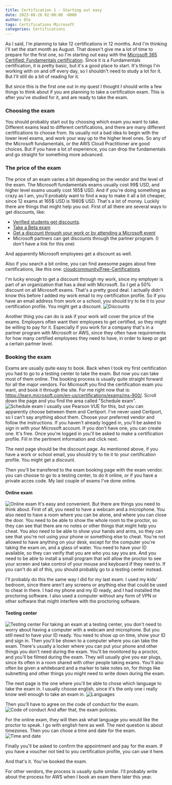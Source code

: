 ```yaml
---
title: Certification 1 - Starting out easy
date: 2023-08-26 02:00:00 -0000
author: Ole
tags: Certifications Microsoft 
categories: Certifications
---
```


As I said, I'm planning to take 12 certifications in 12 months. And I'm thinking I'll set the start month as August. That doesn't give me a lot of time to prepare for the first one, so I'm starting out easy with the [Microsoft 365 Certified: Fundamentals certification](https://learn.microsoft.com/en-us/certifications/microsoft-365-fundamentals/). Since it is a Fundamentals certification, it is pretty basic, but it's a good place to start.
It's things I'm working with on and off every day, so I shouldn't need to study a lot for it. But I'll still do a bit of reading for it.

But since this is the first one out in my quest I thought I should write a few things to think about if you are planning to take a certification exam.
This is after you've studied for it, and are ready to take the exam.


### Choosing the exam
You should probably start out by choosing which exam you want to take.
Different exams lead to different certifications, and there are many different certifications to choose from.
Its usually not a bad idea to begin with the lower level exams, and work your way up to the higher level ones.
So any of the Microsoft fundamentals, or the AWS Cloud Practitioner are good choices.
But if you have a lot of experience, you can drop the fundamentals and go straight for something more advanced.

### The price of the exam
The price of an exam varies a bit depending on the vendor and the level of the exam. The Microsoft fundamentals exams usually cost 99$ USD, and higher level exams usually cost 165$ USD. And if you're doing something as crazy as I am, you'll probably want to find a way to make it all a bit cheaper, since 12 exams at 165$ USD is 1980$ USD. That's a lot of money. 
Luckily there are things that might help you out. 
First of all there are several ways to get discounts, like:
* [Verified students get discounts](https://learn.microsoft.com/en-us/certifications/student-discounts).
* [Take a Beta exam](https://learn.microsoft.com/en-us/certifications/beta-exams)
* [Get a discount through your work or by attending a Microsoft event](https://learn.microsoft.com/en-us/certifications/redeem-discounts)
* Microsoft partners can get discounts through the partner program. (I don't have a link for this one)

And apparently Microsoft employees get a discount as well.

Also if you search a bit online, you can find awesome pages about free certifications, like this one: [cloudcommunity/Free-Certifications](https://github.com/cloudcommunity/Free-Certifications)

I'm lucky enough to get a discount through my work, since my employer is part of an organization that has a deal with Microsoft. So I get a 50% discount on all Microsoft exams. That's a pretty good deal.
I actually didn't know this before I added my work email to my certification profile. 
So if you have an email address from work or a school, you should try to tie it to your certification profile. You might get a discount.
![Discounts](/assets/images/certification1/discounts.png)

Another thing you can do is ask if your work will cover the price of the exams.
Employers often want their employees to get certified, so they might be willing to pay for it.
Especially if you work for a company that's in a partner program with Microsoft or AWS, since they often have requirements for how many certified employees they need to have, in order to keep or get a certain partner level.


### Booking the exam
Exams are usually quite easy to book. Back when I took my first certification you had to go to a testing center to take the exam. But now you can take most of them online. The booking process is usually quite straight forward for all the major vendors. For Microsoft you find the certification exam you want, and book it through the site. For me right now that is: https://learn.microsoft.com/en-us/certifications/exams/ms-900/. Scroll down the page and you find the area called "Schedule exam".
![Schedule exam](/assets/images/certification1/schedule.png)
I usually use Pearson VUE for this, but you can apparently choose between them and Certiport. I've never used Certiport, so I can't say anything about them.
Choose your preferred vendor and follow the instructions. 
If you haven't already logged in, you'll be asked to sign in with your Microsoft account. If you don't have one, you can create one. It's free.
Once you're logged in you'll be asked to make a certification profile. 
Fill in the pertinent information and click next.

The next page should be the discount page. As mentioned above, if you have a work or school email, you should try to tie it to your certification profile. You might get a discount.

Then you'll be transfered to the exam booking page with the exam vendor.
you can choose to go to a testing center, to do it online, or if you have a private acces code. 
My last couple of exams I've done online.
#### Online exam
![Online exam](/assets/images/certification1/online.png)
It's easy and convenient. But there are things you need to think about.
First of all, you need to have a webcam and a microphone.
You also need to have a room where you can be alone, and where you can close the door.
You need to be able to show the whole room to the proctor, so they can see that there are no notes or other things that might help you cheat.
You also need to be able to show your hands and arms, so they can see that you're not using your phone or something else to cheat.
You're not allowed to have anything on your desk, except for the computer you're taking the exam on, and a glass of water.
You need to have your ID available, so they can verify that you are who you say you are.
And you need to be able to install a small program that will allow the proctor to see your screen and take control of your mouse and keyboard if they need to.
If you can't do all of this, you should probably go to a testing center instead.

I'll probably do this the same way I did for my last exam.
I used my kids' bedroom, since there aren't any screens or anything else that could be used to cheat in there.
I had my phone and my ID ready, and I had installed the proctoring software.
I also used a computer without any form of VPN or other software that might interfere with the proctoring software.

#### Testing center
![Testing center](/assets/images/certification1/testingcenter.png)
For taking an exam at a testing center, you don't need to worry about having a computer with a webcam and microphone. But you still need to have your ID ready.
You need to show up on time, show your ID and sign in. Then you'll be shown to a computer where you can take the exam.
There's usually a locker where you can put your phone and other things you don't need during the exam.
You'll be monitored by a proctor, and you'll be filmed during the exam. 
They will usually give you ear plugs, since its often in a room shared with other people taking exams.
You'll also often be given a whiteboard and a marker to take notes on, for things like subnetting and other things you might need to write down during the exam.


The next page is the one where you'll be able to chose which language to take the exam in.
I usually choose english, since it's the only one i really know well enough to take an exam in.
![Languages](/assets/images/certification1/languages.png)

Then you'll have to agree on the code of conduct for the exam.
![Code of conduct](/assets/images/certification1/codeofconduct.png)
And after that, the exam policies.

For the online exam, they will then ask what language you would like the proctor to speak. 
I go with english here as well.
The next question is about timezones.
Then you can chose a time and date for the exam.
![Time and date](/assets/images/certification1/appointment.png)

Finally you'll be asked to confirm the appointment and pay for the exam.
If you have a voucher not tied to you certification profile, you can use it here.

And that's it. You've booked the exam.


For other vendors, the process is usually quite similar.
I'll probably write about the process for AWS when I book an exam there later this year.







